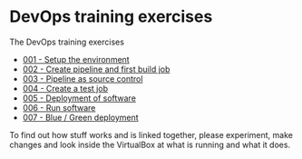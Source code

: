 # DevOps training exercises

The DevOps training exercises

- [001 - Setup the environment](exercise-001.md)
- [002 - Create pipeline and first build job](exercise-002.md)
- [003 - Pipeline as source control](exercise-003.md)
- [004 - Create a test job](exercise-004.md)
- [005 - Deployment of software](exercise-005.md)
- [006 - Run software](exercise-006.md)
- [007 - Blue / Green deployment](exercise-007.md)

To find out how stuff works and is linked together, please experiment, make changes and look inside the VirtualBox at what is running and what it does.
